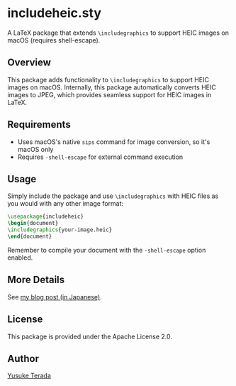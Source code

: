 # includeheic.sty

A LaTeX package that extends `\includegraphics` to support HEIC images on macOS (requires shell-escape).

## Overview

This package adds functionality to `\includegraphics` to support HEIC images on macOS. Internally, this package automatically converts HEIC images to JPEG, which provides seamless support for HEIC images in LaTeX.

## Requirements

* Uses macOS's native `sips` command for image conversion, so it's macOS only
* Requires `-shell-escape` for external command execution

## Usage

Simply include the package and use `\includegraphics` with HEIC files as you would with any other image format:

```tex
\usepackage{includeheic}
\begin{document}
\includegraphics{your-image.heic}
\end{document}
```

Remember to compile your document with the `-shell-escape` option enabled.

## More Details

See [my blog post (in Japanese)](https://doratex.hatenablog.jp/entry/20250415/1744706568).

## License

This package is provided under the Apache License 2.0.

## Author

[Yusuke Terada](https://github.com/doraTeX)
